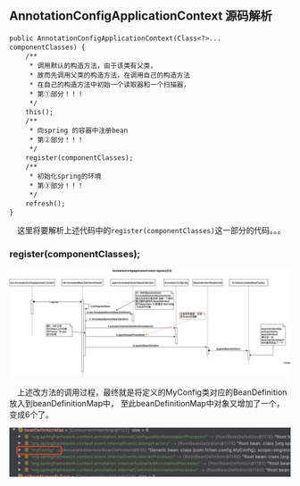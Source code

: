 ## AnnotationConfigApplicationContext 源码解析
```
public AnnotationConfigApplicationContext(Class<?>... componentClasses) {
    /**
     * 调用默认的构造方法，由于该类有父类，
     * 故而先调用父类的构造方法，在调用自己的构造方法
     * 在自己的构造方法中初始一个读取器和一个扫描器，
     * 第①部分！！！
     */
    this();
    /**
     * 向spring 的容器中注册bean
     * 第②部分！！！
     */
    register(componentClasses);
    /**
     * 初始化spring的环境
     * 第③部分！！！
     */
    refresh();
}
```
&ensp;&ensp;这里将要解析上述代码中的`register(componentClasses)`这一部分的代码。。。
### register(componentClasses);
<div align="center">
    <img src="https://github.com/FunCheney/spring/blob/master/spring-src-read/src/main/java/my/image/ioc/AnnotationConfigApplicationContext_register.jpg">
 </div>

&ensp;&ensp;上述改方法的调用过程，最终就是将定义的MyConfig类对应的BeanDefinition放入到beanDefinitionMap中，
至此beanDefinitionMap中对象又增加了一个，变成6个了。

<div align="center">
    <img src="https://github.com/FunCheney/spring/blob/master/spring-src-read/src/main/java/my/image/ioc/beanDefinitionMap_six_object.jpg">
 </div>